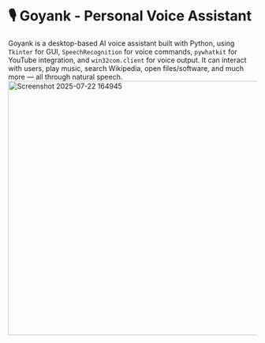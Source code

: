 # 🎙️ Goyank - Personal Voice Assistant
Goyank is a desktop-based AI voice assistant built with Python, using `Tkinter` for GUI, `SpeechRecognition` for voice commands, `pywhatkit` for YouTube integration, and `win32com.client` for voice output. It can interact with users, play music, search Wikipedia, open files/software, and much more — all through natural speech.
<img width="796" height="516" alt="Screenshot 2025-07-22 164945" src="https://github.com/user-attachments/assets/78974d68-9aaf-4c57-b756-1534f1f3537f" />
